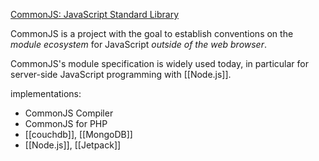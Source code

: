 [CommonJS: JavaScript Standard Library](http://www.commonjs.org/)

CommonJS is a project with the goal to establish conventions on the *module ecosystem* for JavaScript *outside of the web browser*.

CommonJS's module specification is widely used today, in particular for server-side JavaScript programming with [[Node.js]].

implementations:

- CommonJS Compiler
- CommonJS for PHP
- [[couchdb]], [[MongoDB]]
- [[Node.js]], [[Jetpack]]


